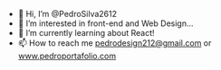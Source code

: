 - 👋 Hi, I’m @PedroSilva2612
- 👀 I’m interested in front-end and Web Design...
- 🌱 I’m currently learning about React!
- 📫 How to reach me pedrodesign212@gmail.com or www.pedroportafolio.com

<!---
PedroSilva2612/PedroSilva2612 is a ✨ special ✨ repository because its `README.md` (this file) appears on your GitHub profile.
You can click the Preview link to take a look at your changes.
--->
